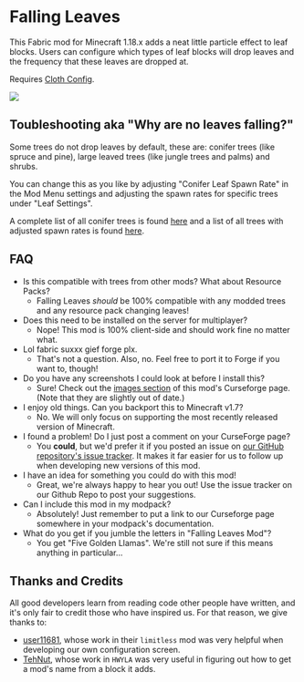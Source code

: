 # Falling Leaves

This Fabric mod for Minecraft 1.18.x adds a neat little particle effect to leaf blocks. Users can configure which types of leaf blocks will drop leaves and the frequency that these leaves are dropped at.

Requires [Cloth Config](https://www.curseforge.com/minecraft/mc-mods/cloth-config).

![](https://i.imgur.com/Y6zGq33.gif)

## Toubleshooting aka "Why are no leaves falling?"

Some trees do not drop leaves by default, these are: conifer trees (like spruce and pine), large leaved trees (like jungle trees and palms) and shrubs.

You can change this as you like by adjusting "Conifer Leaf Spawn Rate" in the Mod Menu settings and adjusting the spawn rates for specific trees under "Leaf Settings".

A complete list of all conifer trees is found [here](https://github.com/RandomMcSomethin/fallingleaves/blob/1.17/src/main/java/randommcsomethin/fallingleaves/config/ConfigDefaults.java#L9-L23) and a list of all trees with adjusted spawn rates is found [here](https://github.com/RandomMcSomethin/fallingleaves/blob/1.17/src/main/java/randommcsomethin/fallingleaves/config/ConfigDefaults.java#L32-L52).

## FAQ

- Is this compatible with trees from other mods? What about Resource Packs?
  - Falling Leaves _should_ be 100% compatible with any modded trees and any resource pack changing leaves!
- Does this need to be installed on the server for multiplayer?
  - Nope! This mod is 100% client-side and should work fine no matter what.
- Lol fabric suxxx gief forge plx.
  - That's not a question. Also, no. Feel free to port it to Forge if you want to, though!
- Do you have any screenshots I could look at before I install this?
  - Sure! Check out the [images section](https://www.curseforge.com/minecraft/mc-mods/falling-leaves-fabric/screenshots) of this mod's Curseforge page. (Note that they are slightly out of date.)
- I enjoy old things. Can you backport this to Minecraft v1.7?
  - No. We will only focus on supporting the most recently released version of Minecraft.
- I found a problem! Do I just post a comment on your CurseForge page?
  - You **could**, but we'd prefer it if you posted an issue on [our GitHub repository's issue tracker](https://github.com/RandomMcSomethin/fallingleaves/issues). It makes it far easier for us to follow up when developing new versions of this mod.
- I have an idea for something you could do with this mod!
  - Great, we're always happy to hear you out! Use the issue tracker on our Github Repo to post your suggestions.
- Can I include this mod in my modpack?
  - Absolutely! Just remember to put a link to our Curseforge page somewhere in your modpack's documentation.
- What do you get if you jumble the letters in "Falling Leaves Mod"?
  - You get "Five Golden Llamas". We're still not sure if this means anything in particular...
  
## Thanks and Credits

All good developers learn from reading code other people have written, and it's only fair to credit those who have inspired us. For that reason, we give thanks to:

- [user11681](https://github.com/user11681/java), whose work in their `limitless` mod was very helpful when developing our own configuration screen.
- [TehNut](https://github.com/TehNut), whose work in `HWYLA` was very useful in figuring out how to get a mod's name from a block it adds.
